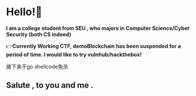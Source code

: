 # Hello!🥰

**I am a college student from SEU , who majors in Computer Science/Cyber Security (both CS indeed)**

👉**Currently Working CTF, demoBlockchain has been suspended for a period of time. I would like to try vulnhub/hackthebox!**

接下来干go shellcode免杀

## Salute , to you and me .
